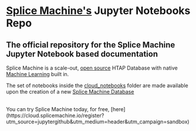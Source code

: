 # [Splice Machine's](https://www.splicemachine.com) Jupyter Notebooks Repo
## The official repository for the Splice Machine Jupyter Notebook based documentation

Splice Machine is a scale-out, [open source](https://github.com/splicemachine/spliceengine) HTAP
Database with native [Machine Learning](https://splicemachine.com/solutions/data-scientists/) built in.

The set of notebooks inside the [cloud_notebooks](https://github.com/splicemachine/jupyter-notebooks/tree/master/cloud_notebooks)
folder are made available upon the creation of a new [Splice Machine Database](https://cloud.splicemachine.io/register?utm_source=jupytergithub&utm_medium=header&utm_campaign=sandbox)

<br>
You can try Splice Machine today, for free, [here](https://cloud.splicemachine.io/register?utm_source=jupytergithub&utm_medium=header&utm_campaign=sandbox)
